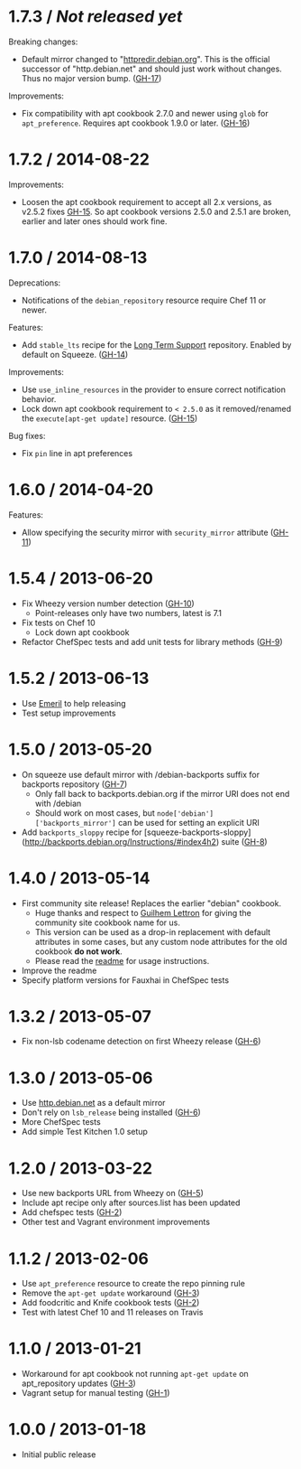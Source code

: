 # 1.7.3 / _Not released yet_

Breaking changes:

- Default mirror changed to "[httpredir.debian.org](http://httpredir.debian.org/)". This is the official successor of "http.debian.net" and should just work without changes. Thus no major version bump. ([GH-17][])

Improvements:

- Fix compatibility with apt cookbook 2.7.0 and newer using `glob` for `apt_preference`. Requires apt cookbook 1.9.0 or later. ([GH-16][])

# 1.7.2 / 2014-08-22

Improvements:

- Loosen the apt cookbook requirement to accept all 2.x versions, as v2.5.2
  fixes [GH-15][]. So apt cookbook versions 2.5.0 and 2.5.1 are broken, earlier
  and later ones should work fine.

# 1.7.0 / 2014-08-13

Deprecations:

- Notifications of the `debian_repository` resource require Chef 11 or newer.

Features:

- Add `stable_lts` recipe for the [Long Term Support](https://wiki.debian.org/LTS)
  repository. Enabled by default on Squeeze. ([GH-14][])

Improvements:

- Use `use_inline_resources` in the provider to ensure correct notification
  behavior.
- Lock down apt cookbook requirement to `< 2.5.0` as it removed/renamed the
  `execute[apt-get update]` resource. ([GH-15][])

Bug fixes:

- Fix `pin` line in apt preferences

# 1.6.0 / 2014-04-20

Features:

- Allow specifying the security mirror with `security_mirror` attribute ([GH-11][])

# 1.5.4 / 2013-06-20

- Fix Wheezy version number detection ([GH-10])
    * Point-releases only have two numbers, latest is 7.1
- Fix tests on Chef 10
    * Lock down apt cookbook
- Refactor ChefSpec tests and add unit tests for library methods ([GH-9])

# 1.5.2 / 2013-06-13

- Use [Emeril](http://fnichol.github.io/emeril/) to help releasing
- Test setup improvements

# 1.5.0 / 2013-05-20

- On squeeze use default mirror with /debian-backports suffix for backports
  repository ([GH-7])
    * Only fall back to backports.debian.org if the mirror URI does not end
      with /debian
    * Should work on most cases, but `node['debian']['backports_mirror']` can
      be used for setting an explicit URI
- Add `backports_sloppy` recipe for [squeeze-backports-sloppy]
  (http://backports.debian.org/Instructions/#index4h2) suite ([GH-8])

# 1.4.0 / 2013-05-14

- First community site release! Replaces the earlier "debian" cookbook.
    * Huge thanks and respect to [Guilhem Lettron](https://github.com/guilhem)
      for giving the community site cookbook name for us.
    * This version can be used as a drop-in replacement with default
      attributes in some cases, but any custom node attributes for the old
      cookbook **do not work**.
    * Please read the [readme](README.md) for usage instructions.
- Improve the readme
- Specify platform versions for Fauxhai in ChefSpec tests

# 1.3.2 / 2013-05-07

- Fix non-lsb codename detection on first Wheezy release ([GH-6])

# 1.3.0 / 2013-05-06

- Use [http.debian.net](http://http.debian.net/) as a default mirror
- Don't rely on `lsb_release` being installed ([GH-6])
- More ChefSpec tests
- Add simple Test Kitchen 1.0 setup

# 1.2.0 / 2013-03-22

- Use new backports URL from Wheezy on ([GH-5])
- Include apt recipe only after sources.list has been updated
- Add chefspec tests ([GH-2])
- Other test and Vagrant environment improvements

# 1.1.2 / 2013-02-06

- Use `apt_preference` resource to create the repo pinning rule
- Remove the `apt-get update` workaround ([GH-3])
- Add foodcritic and Knife cookbook tests ([GH-2])
- Test with latest Chef 10 and 11 releases on Travis

# 1.1.0 / 2013-01-21

- Workaround for apt cookbook not running `apt-get update` on apt_repository
  updates ([GH-3])
- Vagrant setup for manual testing ([GH-1])

# 1.0.0 / 2013-01-18

- Initial public release


[GH-1]:  https://github.com/reaktor/chef-debian/issues/1  "Issue 1"
[GH-2]:  https://github.com/reaktor/chef-debian/issues/2  "Issue 2"
[GH-3]:  https://github.com/reaktor/chef-debian/issues/3  "Issue 3"
[GH-5]:  https://github.com/reaktor/chef-debian/issues/5  "Issue 5"
[GH-6]:  https://github.com/reaktor/chef-debian/issues/6  "Issue 6"
[GH-7]:  https://github.com/reaktor/chef-debian/issues/7  "Issue 7"
[GH-8]:  https://github.com/reaktor/chef-debian/issues/8  "Issue 8"
[GH-9]:  https://github.com/reaktor/chef-debian/issues/9  "Issue 9"
[GH-10]: https://github.com/reaktor/chef-debian/issues/10 "Issue 10"
[GH-11]: https://github.com/reaktor/chef-debian/issues/11 "Issue 11"
[GH-14]: https://github.com/reaktor/chef-debian/issues/14 "Issue 14"
[GH-15]: https://github.com/reaktor/chef-debian/issues/15 "Issue 15"
[GH-16]: https://github.com/reaktor/chef-debian/issues/16 "Issue 16"
[GH-17]: https://github.com/reaktor/chef-debian/issues/17 "Issue 17"
